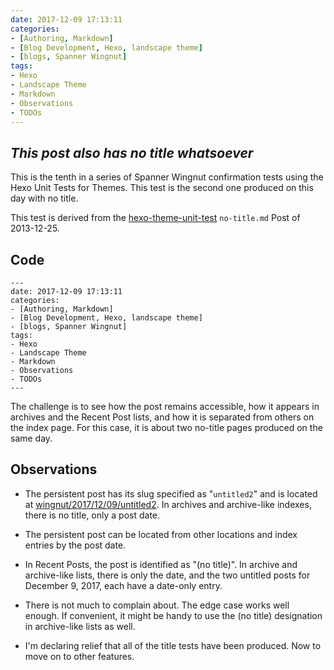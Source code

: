 ```yaml
---
date: 2017-12-09 17:13:11
categories:
- [Authoring, Markdown]
- [Blog Development, Hexo, landscape theme]
- [blogs, Spanner Wingnut]
tags:
- Hexo
- Landscape Theme
- Markdown
- Observations
- TODOs
---
```


## *This post also has no title whatsoever* ##

This is the tenth in a series of Spanner Wingnut confirmation tests using the Hexo Unit Tests for Themes.  This test is the second one produced on this day with no title.

This test is derived from the [hexo-theme-unit-test](https://github.com/hexojs/hexo-theme-unit-test) `no-title.md` Post of 2013-12-25.  

## Code ##

```
---
date: 2017-12-09 17:13:11
categories:
- [Authoring, Markdown]
- [Blog Development, Hexo, landscape theme]
- [blogs, Spanner Wingnut]
tags:
- Hexo
- Landscape Theme
- Markdown
- Observations
- TODOs
---
```

The challenge is to see how the post remains accessible, how it appears in archives and the Recent Post lists, and how it is separated from others on the index page.  For this case, it is about two no-title pages produced on the same day.

## Observations ##

 * The persistent post has its slug specified as "`untitled2`" and is located at [wingnut/2017/12/09/untitled2](http://orcmid.com/BlunderDome/wingnut/2017/12/09/untitled2/).  In archives and archive-like indexes, there is no title, only a post date.  
 
 * The persistent post can be located from other locations and index entries by the post date.
 
 * In Recent Posts, the post is identified as "(no title)".  In archive and archive-like lists, there is only the date, and the two untitled posts for December 9, 2017, each have a date-only entry.
 
 * There is not much to complain about.  The edge case works well enough.  If convenient, it might be handy to use the (no title) designation in archive-like lists as well.
 
 * I'm declaring relief that all of the title tests have been produced.  Now to move on to other features.


